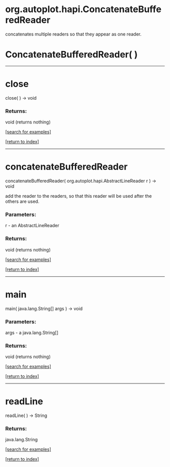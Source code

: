 # org.autoplot.hapi.ConcatenateBufferedReader

concatenates multiple readers so that they appear as one reader.

# ConcatenateBufferedReader( )


***
<a name="close"></a>
# close
close(  ) &rarr; void



### Returns:
void (returns nothing)


<a href="https://github.com/autoplot/dev/search?q=close&unscoped_q=close">[search for examples]</a>

<a href="https://github.com/autoplot/documentation/blob/master/javadoc/index-all.md">[return to index]</a>

***
<a name="concatenateBufferedReader"></a>
# concatenateBufferedReader
concatenateBufferedReader( org.autoplot.hapi.AbstractLineReader r ) &rarr; void

add the reader to the readers, so that this reader will be used after the
 others are used.

### Parameters:
r - an AbstractLineReader

### Returns:
void (returns nothing)


<a href="https://github.com/autoplot/dev/search?q=concatenateBufferedReader&unscoped_q=concatenateBufferedReader">[search for examples]</a>

<a href="https://github.com/autoplot/documentation/blob/master/javadoc/index-all.md">[return to index]</a>

***
<a name="main"></a>
# main
main( java.lang.String[] args ) &rarr; void



### Parameters:
args - a java.lang.String[]

### Returns:
void (returns nothing)


<a href="https://github.com/autoplot/dev/search?q=main&unscoped_q=main">[search for examples]</a>

<a href="https://github.com/autoplot/documentation/blob/master/javadoc/index-all.md">[return to index]</a>

***
<a name="readLine"></a>
# readLine
readLine(  ) &rarr; String



### Returns:
java.lang.String


<a href="https://github.com/autoplot/dev/search?q=readLine&unscoped_q=readLine">[search for examples]</a>

<a href="https://github.com/autoplot/documentation/blob/master/javadoc/index-all.md">[return to index]</a>

